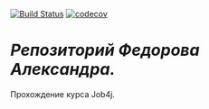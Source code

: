 [![Build Status](https://travis-ci.org/kajuga/job4j.svg?branch=master)](https://travis-ci.org/kajuga/job4j)
[![codecov](https://codecov.io/gh/kajuga/job4j/branch/master/graph/badge.svg)](https://codecov.io/gh/kajuga/job4j)

# _Репозиторий Федорова Александра._
Прохождение курса Job4j.
